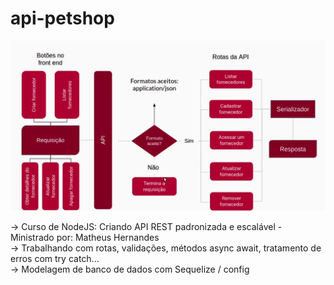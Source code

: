 # api-petshop
<img src="/coverLogic.png">

-> Curso de NodeJS: Criando API REST padronizada e escalável - Ministrado por:  Matheus Hernandes <br>
-> Trabalhando com rotas, validações, métodos async await, tratamento de erros com try catch... <br>
-> Modelagem de banco de dados com Sequelize / config
